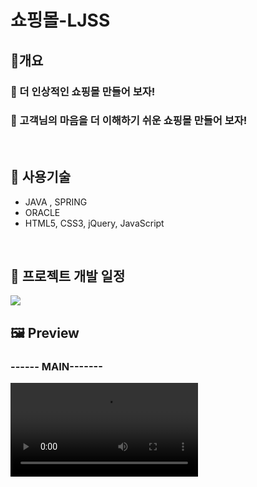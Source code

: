 <h1>쇼핑몰-LJSS </h1>
<h2>🥇개요</h2>
<h3>🎯 더 인상적인 쇼핑몰 만들어 보자!</h3>
<h3>🎯 고객님의 마음을 더 이해하기 쉬운 쇼핑몰 만들어 보자!</h3>
<br>

<h2>🚀 사용기술</h2>
<ul>
  <li> JAVA , SPRING</li>
  <li>ORACLE</li>
  <li>HTML5, CSS3, jQuery, JavaScript</li>
</ul>
<br>

<h2>📆 프로젝트 개발 일정 </h2>
<img src="https://github.com/sxw77435/MiniProject_LJSS/assets/149069669/14cac325-126c-46e6-a2df-c5c4df70134c">

<div class="video">
<h2>🖼 Preview </h2>
<h3>------ MAIN-------</h3>
<video src="https://github.com/sxw77435/MiniProject_LJSS/assets/149069669/d543da6a-f0e7-4346-a1ea-2690796eb467">

<h3>------ 회원가입/로그인-------</h3>
<video src="https://github.com/sxw77435/MiniProject_LJSS/assets/149069669/2d55dfd6-7f06-405a-a105-390aee116d7c">

<h3>------ 회원가입/로그인-------</h3>
<video src="https://github.com/sxw77435/MiniProject_LJSS/assets/149069669/2d55dfd6-7f06-405a-a105-390aee116d7c">

</div>
